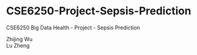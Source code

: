 # CSE6250-Project-Sepsis-Prediction
CSE6250 Big Data Health - Project - Sepsis Prediction

Zhijing Wu\
Lu Zheng

